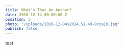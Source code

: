 ```yaml
---
title: What's That An Author?
date: 2016-12-14 00:00:00 Z
position: 5
photo: "/uploads/2016-12-04%2014.51.49-8cca19.jpg"
publish: false
---
```


test
